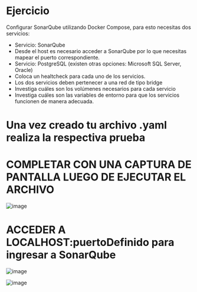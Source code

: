 # Ejercicio
Configurar SonarQube utilizando Docker Compose, para esto necesitas dos servicios:
- Servicio: SonarQube
- Desde el host es necesario acceder a SonarQube por lo que necesitas mapear el puerto correspondiente.
- Servicio: PostgreSQL (existen otras opciones: Microsoft SQL Server, Oracle)
- Coloca un healtcheck para cada uno de los servicios.
- Los dos servicios deben pertenecer a una red de tipo bridge
- Investiga cuáles son los volúmenes necesarios para cada servicio
- Investiga cuáles son las variables de entorno para que los servicios funcionen de manera adecuada.
  
# Una vez creado tu archivo .yaml realiza la respectiva prueba 
# COMPLETAR CON UNA CAPTURA DE PANTALLA LUEGO DE EJECUTAR EL ARCHIVO
![image](https://github.com/user-attachments/assets/efc1c713-9a2c-4969-ac96-6ba98088f4c8)

# ACCEDER A LOCALHOST:puertoDefinido para ingresar a SonarQube
![image](https://github.com/user-attachments/assets/d9015df2-a0c4-4d65-bf65-d02fda93b79a)

![image](https://github.com/user-attachments/assets/6d62352d-ae08-4f22-9429-c63095000179)
